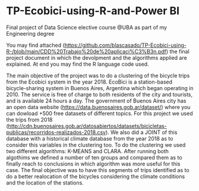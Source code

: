 # TP-Ecobici-using-R-and-Power BI
Final project of Data Science elective course @UBA as part of my Engineering degree

You may find attached (https://github.com/blascasado/TP-Ecobici-using-R-/blob/main/CDD%20Trabajo%20de%20aplicaci%C3%B3n.pdf) the final project document in which the devolpment and the algorithms applied are explained. At end you may find the R language code used.

The main objective of the project was to do a clustering of the bicycle trips from the Ecobici system in the year 2018. EcoBici is a station-based bicycle-sharing system in Buenos Aires, Argentina which began operating in 2010. The service is free of charge to both residents of the city and tourists, and is available 24 hours a day. The government of Buenos Aires city has an open data website (https://data.buenosaires.gob.ar/dataset/) where you can dowload +500 free datasets of different topics. For this project we used the trips from 2018 (http://cdn.buenosaires.gob.ar/datosabiertos/datasets/bicicletas-publicas/recorridos-realizados-2018.csv). We also did a JOINT of this database with a historical climate database from the year 2018 as to consider this variables in the clustering too. To do the clustering we used two different algorithms: K-MEANS and CLARA. After running both algothims we defined a number of ten groups and compared them as to finally reach to conclusions in which algorithm was more useful for this case. The final objective was to have this segments of trips identified as to do a better realocation of the bicycles considering the climate conditions and the location of the stations. 

